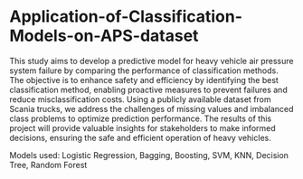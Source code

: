 # Application-of-Classification-Models-on-APS-dataset

This study aims to develop a predictive model for heavy vehicle air pressure system failure by comparing the performance of classification methods. The objective is to enhance safety and efficiency by identifying the best classification method, enabling proactive measures to prevent failures and reduce misclassification costs. Using a publicly available dataset from Scania trucks, we address the challenges of missing values and imbalanced class problems to optimize prediction performance. The results of this project will provide valuable insights for stakeholders to make informed decisions, ensuring the safe and efficient operation of heavy vehicles.

Models used:
Logistic Regression,
Bagging,
Boosting,
SVM,
KNN,
Decision Tree,
Random Forest
